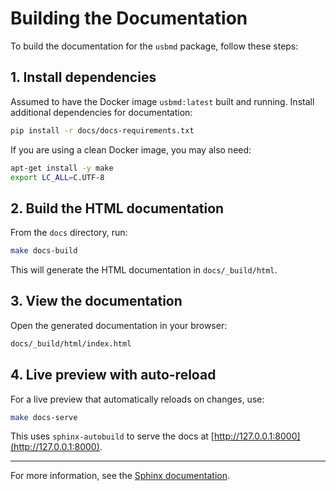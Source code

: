 # Building the Documentation

To build the documentation for the `usbmd` package, follow these steps:

## 1. Install dependencies

Assumed to have the Docker image `usbmd:latest` built and running.
Install additional dependencies for documentation:

```sh
pip install -r docs/docs-requirements.txt
```

If you are using a clean Docker image, you may also need:

```sh
apt-get install -y make
export LC_ALL=C.UTF-8
```

## 2. Build the HTML documentation

From the `docs` directory, run:

```sh
make docs-build
```

This will generate the HTML documentation in `docs/_build/html`.

## 3. View the documentation

Open the generated documentation in your browser:

```sh
docs/_build/html/index.html
```

## 4. Live preview with auto-reload

For a live preview that automatically reloads on changes, use:

```sh
make docs-serve
```

This uses `sphinx-autobuild` to serve the docs at [http://127.0.0.1:8000](http://127.0.0.1:8000).

---

For more information, see the [Sphinx documentation](https://www.sphinx-doc.org/).
